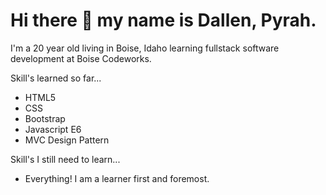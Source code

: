 # Hi there 👋 my name is Dallen, Pyrah.
I'm a 20 year old living in Boise, Idaho learning fullstack software development at Boise Codeworks. 

Skill's learned so far...
- HTML5
- CSS
- Bootstrap
- Javascript E6
- MVC Design Pattern

Skill's I still need to learn...
- Everything! I am a learner first and foremost.


<!--
**dallenpyrah/dallenpyrah** is a ✨ _special_ ✨ repository because its `README.md` (this file) appears on your GitHub profile.

Here are some ideas to get you started:

- 🔭 I’m currently working on ...
- 🌱 I’m currently learning ...
- 👯 I’m looking to collaborate on ...
- 🤔 I’m looking for help with ...
- 💬 Ask me about ...
- 📫 How to reach me: ...
- 😄 Pronouns: ...
- ⚡ Fun fact: ...
-->




